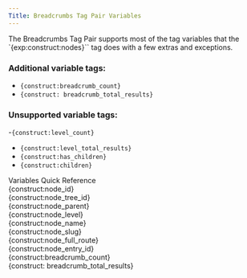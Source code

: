 ```yaml
---
Title: Breadcrumbs Tag Pair Variables
---
```


The Breadcrumbs Tag Pair supports most of the tag variables that the `{exp:construct:nodes}`` tag does with a few extras and exceptions.

### Additional variable tags:

- `{construct:breadcrumb_count}`
- `{construct: breadcrumb_total_results}`

### Unsupported variable tags:

-`{construct:level_count}`
- `{construct:level_total_results}`
- `{construct:has_children}`
- `{construct:children}`

<div class="content-blocks__note software-docs-blocks__quick-ref">
<div class="content-blocks__note-title software-docs-blocks__quick-ref-title">
Variables Quick Reference
</div>
{construct:node_id}<br>
{construct:node_tree_id}<br>
{construct:node_parent}<br>
{construct:node_level}<br>
{construct:node_name}<br>
{construct:node_slug}<br>
{construct:node_full_route}<br>
{construct:node_entry_id}<br>
{construct:breadcrumb_count}<br>
{construct: breadcrumb_total_results}
</div>
